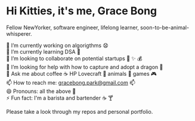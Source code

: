 # Hi Kitties, it's me, Grace Bong

Fellow NewYorker, software engineer, lifelong learner, soon-to-be-animal-whisperer.

🔭 I’m currently working on algorigthms :anguished:
<br>🌱 I’m currently learning DSA :school_satchel:
<br>👯 I’m looking to collaborate on potential startups :briefcase: :sparkles: :moneybag:
<br>🤔 I’m looking for help with how to capture and adopt a dragon :dragon: 
<br>💬 Ask me about coffee :coffee: HP Lovecraft :ghost: animals :tiger: games :video_game:
<br>📫 How to reach me: gracebong.park@gmail.com :mailbox:
<br>😄 Pronouns: all the above :couple:
<br>⚡ Fun fact: I'm a barista and bartender :coffee: :cocktail:

Please take a look through my repos and personal portfolio.
